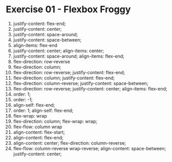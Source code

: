 # Exercise 01 - Flexbox Froggy

1. justify-content: flex-end;
2. justify-content: center;
3. justify-content: space-around;
4. justify-content: space-between;
5. align-items: flex-end
6. justify-content: center;
   align-items: center;
7. justify-content: space-around;
   align-items: flex-end;
8. flex-direction: row-reverse
9. flex-direction: column;
10. flex-direction: row-reverse;
    justify-content: flex-end;
11. flex-direction: column;
    justify-content: flex-end;
12. flex-direction: column-reverse;
    justify-content: space-between;
13. flex-direction: row-reverse;
    justify-content: center;
    align-items: flex-end;
14. order: 1;
15. order: -1;
16. align-self: flex-end;
17. order: 1;
    align-self: flex-end;
18. flex-wrap: wrap
19. flex-direction: column;
    flex-wrap: wrap;
20. flex-flow: column wrap
21. align-content: flex-start;
22. align-content: flex-end;
23. align-content: center;
    flex-direction: column-reverse;
24. flex-flow: column-reverse wrap-reverse;
    align-content: space-between;
    justify-content: center;

